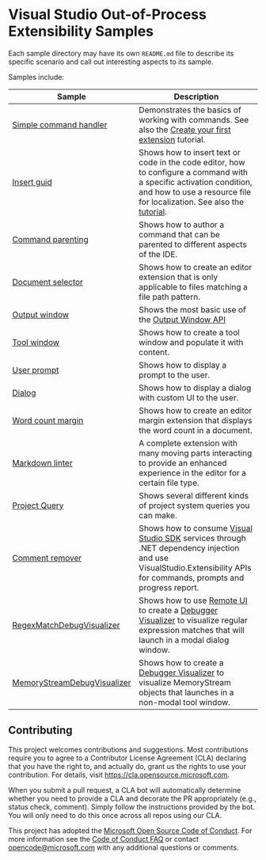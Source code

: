 # Visual Studio Out-of-Process Extensibility Samples

Each sample directory may have its own `README.md` file to describe its specific scenario
and call out interesting aspects to its sample.

Samples include:

| Sample | Description|
|-|-|
| [Simple command handler](./SimpleRemoteCommandSample) | Demonstrates the basics of working with commands. See also the [Create your first extension](https://learn.microsoft.com/visualstudio/extensibility/visualstudio.extensibility/get-started/create-your-first-extension) tutorial.|
| [Insert guid](./InsertGuid) | Shows how to insert text or code in the code editor, how to configure a command with a specific activation condition, and how to use a resource file for localization. See also the [tutorial](https://learn.microsoft.com/visualstudio/extensibility/visualstudio.extensibility/get-started/tutorial-create-simple-extension). |
| [Command parenting](./CommandParentingSample) | Shows how to author a command that can be parented to different aspects of the IDE. |
| [Document selector](./DocumentSelectorSample) | Shows how to create an editor extension that is only applicable to files matching a file path pattern. |
| [Output window](./OutputWindowSample) | Shows the most basic use of the [Output Window API](https://learn.microsoft.com/visualstudio/extensibility/visualstudio.extensibility/output-window/output-window)|
| [Tool window](./ToolWindowSample) | Shows how to create a tool window and populate it with content. |
| [User prompt](./UserPromptSample) | Shows how to display a prompt to the user. |
| [Dialog](./DialogSample) | Shows how to display a dialog with custom UI to the user. |
| [Word count margin](./WordCountMargin) | Shows how to create an editor margin extension that displays the word count in a document. |
| [Markdown linter](./MarkdownLinter) | A complete extension with many moving parts interacting to provide an enhanced experience in the editor for a certain file type. |
| [Project Query](./VSProjectQueryAPISample) | Shows several different kinds of project system queries you can make. |
| [Comment remover](./CommentRemover) | Shows how to consume [Visual Studio SDK](https://www.nuget.org/packages/Microsoft.VisualStudio.SDK) services through .NET dependency injection and use VisualStudio.Extensibility APIs for commands, prompts and progress report. |
| [RegexMatchDebugVisualizer](./RegexMatchDebugVisualizer) | Shows how to use [Remote UI](https://learn.microsoft.com/visualstudio/extensibility/visualstudio.extensibility/inside-the-sdk/remote-ui) to create a [Debugger Visualizer](https://learn.microsoft.com/visualstudio/extensibility/visualstudio.extensibility/debugger-visualizer/debugger-visualizers) to visualize regular expression matches that will launch in a modal dialog window. |
| [MemoryStreamDebugVisualizer](./MemoryStreamDebugVisualizer) | Shows how to create a [Debugger Visualizer](https://learn.microsoft.com/visualstudio/extensibility/visualstudio.extensibility/debugger-visualizer/debugger-visualizers) to visualize MemoryStream objects that launches in a non-modal tool window. |

## Contributing

This project welcomes contributions and suggestions.  Most contributions require you to agree to a
Contributor License Agreement (CLA) declaring that you have the right to, and actually do, grant us
the rights to use your contribution. For details, visit https://cla.opensource.microsoft.com.

When you submit a pull request, a CLA bot will automatically determine whether you need to provide
a CLA and decorate the PR appropriately (e.g., status check, comment). Simply follow the instructions
provided by the bot. You will only need to do this once across all repos using our CLA.

This project has adopted the [Microsoft Open Source Code of Conduct](https://opensource.microsoft.com/codeofconduct/).
For more information see the [Code of Conduct FAQ](https://opensource.microsoft.com/codeofconduct/faq/) or
contact [opencode@microsoft.com](mailto:opencode@microsoft.com) with any additional questions or comments.
